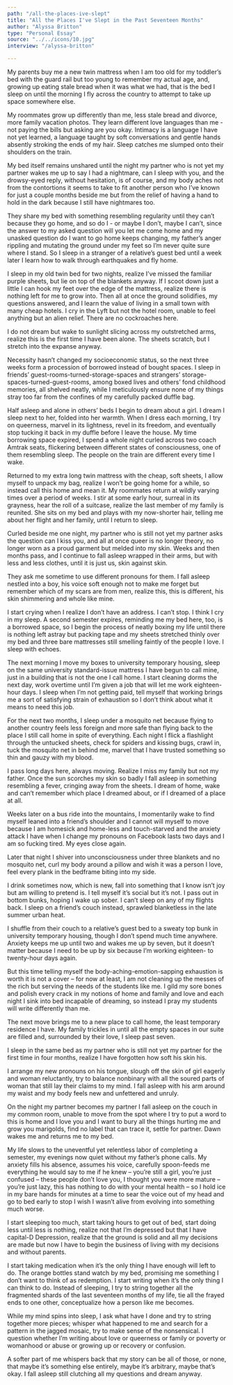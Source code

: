 ```yaml
---
path: "/all-the-places-ive-slept"
title: "All the Places I've Slept in the Past Seventeen Months"
author: "Alyssa Britton"
type: "Personal Essay"
source: "../../icons/10.jpg"
interview: "/alyssa-britton"

---
```


My parents buy me a new twin mattress when I am too old for my toddler’s bed with the guard rail but too young to remember my actual age, and, growing up eating stale bread when it was what we had, that is the bed I sleep on until the morning I fly across the country to attempt to take up space somewhere else.  
 
My roommates grow up differently than me, less stale bread and divorce, more family vacation photos. They learn different love languages than me - not paying the bills but asking are you okay. Intimacy is a language I have not yet learned, a language taught by soft conversations and gentle hands absently stroking the ends of my hair. Sleep catches me slumped onto their
shoulders on the train.

My bed itself remains unshared until the night my partner who is not yet my partner wakes me up to say I had a nightmare, can I sleep with you, and the drowsy-eyed reply, without hesitation, is of course, and my body aches not from the contortions it seems to take to fit another person who I’ve known for just a couple months beside me but from the relief of having a hand to hold in the dark because I still have nightmares too.

They share my bed with something resembling regularity until they can’t because they go home, and so do I - or maybe I don’t, maybe I can’t, since the answer to my asked question will you let me come home and my unasked question do I want to go home keeps changing, my father’s
anger rippling and mutating the ground under my feet so I’m never quite sure where I stand. So I sleep in a stranger of a relative’s guest bed until a week later I learn how to walk through earthquakes and fly home.

I sleep in my old twin bed for two nights, realize I’ve missed the familiar purple sheets, but lie on top of the blankets anyway. If I scoot down just a little I can hook my feet over the edge of the mattress, realize there is nothing left for me to grow into. Then all at once the ground solidifies, my questions answered, and I learn the value of living in a small town with many cheap hotels. I cry in the Lyft but not the hotel room, unable to feel anything but an alien relief. There are no cockroaches here.

I do not dream but wake to sunlight slicing across my outstretched arms, realize this is the first time I have been alone. The sheets scratch, but I stretch into the expanse anyway.

Necessity hasn’t changed my socioeconomic status, so the next three weeks form a procession of borrowed instead of bought spaces. I sleep in friends’ guest-rooms-turned-storage-spaces and strangers’ storage-spaces-turned-guest-rooms, among boxed lives and others’ fond childhood memories, all shelved neatly, while I meticulously ensure none of my things stray too
far from the confines of my carefully packed duffle bag.

Half asleep and alone in others’ beds I begin to dream about a girl. I dream I sleep next to her, folded into her warmth. When I dress each morning, I try on queerness, marvel in its lightness, revel in its freedom, and eventually stop tucking it back in my duffle before I leave the house. My time borrowing space expired, I spend a whole night curled across two coach Amtrak seats, flickering between different states of consciousness, one of them resembling sleep. The people
on the train are different every time I wake.

Returned to my extra long twin mattress with the cheap, soft sheets, I allow myself to unpack my bag, realize I won’t be going home for a while, so instead call this home and mean it. My roommates return at wildly varying times over a period of weeks. I stir at some early hour,
surreal in its grayness, hear the roll of a suitcase, realize the last member of my family is reunited. She sits on my bed and plays with my now-shorter hair, telling me about her flight and her family, until I return to sleep.

Curled beside me one night, my partner who is still not yet my partner asks the question can I kiss you, and all at once queer is no longer theory, no longer worn as a proud garment but melded into my skin. Weeks and then months pass, and I continue to fall asleep wrapped in their arms, but with less and less clothes, until it is just us, skin against skin.

They ask me sometime to use different pronouns for them. I fall asleep nestled into a boy, his voice soft enough not to make me forget but remember which of my scars are from men, realize this, this is different, his skin shimmering and whole like mine.

I start crying when I realize I don’t have an address. I can’t stop. I think I cry in my sleep. A second semester expires, reminding me my bed here, too, is a borrowed space, so I begin the process of neatly boxing my life until there is nothing left astray but packing tape and my sheets stretched thinly over my bed and three bare mattresses still smelling faintly of the people I love.
I sleep with echoes.

The next morning I move my boxes to university temporary housing, sleep on the same university standard-issue mattress I have begun to call mine, just in a building that is not the one I call home. I start cleaning dorms the next day, work overtime until I’m given a job that will let me work eighteen-hour days. I sleep when I’m not getting paid, tell myself that working brings
me a sort of satisfying strain of exhaustion so I don’t think about what it means to need this job.

For the next two months, I sleep under a mosquito net because flying to another country feels less foreign and more safe than flying back to the place I still call home in spite of everything. Each night I flick a flashlight through the untucked sheets, check for spiders and kissing bugs, crawl in, tuck the mosquito net in behind me, marvel that I have trusted something so thin and gauzy with my blood.

I pass long days here, always moving. Realize I miss my family but not my father. Once the sun scorches my skin so badly I fall asleep in something resembling a fever, cringing away from the sheets. I dream of home, wake and can’t remember which place I dreamed about, or if I
dreamed of a place at all.

Weeks later on a bus ride into the mountains, I momentarily wake to find myself leaned into a friend’s shoulder and I cannot will myself to move because I am homesick and home-less and touch-starved and the anxiety attack I have when I change my pronouns on Facebook lasts two days and I am so fucking tired. My eyes close again.

Later that night I shiver into unconsciousness under three blankets and no mosquito net, curl my body around a pillow and wish it was a person I love, feel every plank in the bedframe biting into my side.

I drink sometimes now, which is new, fall into something that I know isn’t joy but am willing to pretend is. I tell myself it’s social but it’s not. I pass out in bottom bunks, hoping I wake up sober. I can’t sleep on any of my flights back. I sleep on a friend’s couch instead, sprawled blanketless in the late summer urban heat.

I shuffle from their couch to a relative’s guest bed to a sweaty top bunk in university temporary housing, though I don’t spend much time anywhere. Anxiety keeps me up until two and wakes me up by seven, but it doesn’t matter because I need to be up by six because I’m working
eighteen- to twenty-hour days again.

But this time telling myself the body-aching-emotion-sapping exhaustion is worth it is not a cover – for now at least, I am not cleaning up the messes of the rich but serving the needs of the students like me. I gild my sore bones and polish every crack in my notions of home and family and love and each night I sink into bed incapable of dreaming, so instead I pray my students will write differently than me.

The next move brings me to a new place to call home, the least temporary residence I have. My family trickles in until all the empty spaces in our suite are filled and, surrounded by their love, I sleep past seven.

I sleep in the same bed as my partner who is still not yet my partner for the first time in four months, realize I have forgotten how soft his skin his.

I arrange my new pronouns on his tongue, slough off the skin of girl eagerly and woman reluctantly, try to balance nonbinary with all the soured parts of woman that still lay their claims to my mind. I fall asleep with his arm around my waist and my body feels new and unfettered
and unruly.

On the night my partner becomes my partner I fall asleep on the couch in my common room, unable to move from the spot where I try to put a word to this is home and I love you and I want to bury all the things hurting me and grow you marigolds, find no label that can trace it, settle for partner. Dawn wakes me and returns me to my bed.

My life slows to the uneventful yet relentless labor of completing a semester, my evenings now quiet without my father’s phone calls. My anxiety fills his absence, assumes his voice, carefully spoon-feeds me everything he would say to me if he knew – you’re still a girl, you’re just confused – these people don’t love you, I thought you were more mature – you’re just lazy, this
has nothing to do with your mental health – so I hold ice in my bare hands for minutes at a time to sear the voice out of my head and go to bed early to stop I wish I wasn’t alive from evolving into something much worse.

I start sleeping too much, start taking hours to get out of bed, start doing less until less is nothing, realize not that I’m depressed but that I have capital-D Depression, realize that the ground is solid and all my decisions are made but now I have to begin the business of living with my decisions and without parents.

I start taking medication when it’s the only thing I have enough will left to do. The orange bottles
stand watch by my bed, promising me something I don’t want to think of as redemption. I start writing when it’s the only thing I can think to do. Instead of sleeping, I try to string together all the fragmented shards of the last seventeen months of my life, tie all the frayed ends to one other, conceptualize how a person like me becomes.

While my mind spins into sleep, I ask what have I done and try to string together more pieces; whisper what happened to me and search for a pattern in the jagged mosaic, try to make sense of the nonsensical. I question whether I’m writing about love or queerness or family or poverty or womanhood or abuse or growing up or recovery or confusion.

A softer part of me whispers back that my story can be all of those, or none, that maybe it’s something else entirely, maybe it’s arbitrary, maybe that’s okay. I fall asleep still clutching all my questions and dream anyway.
